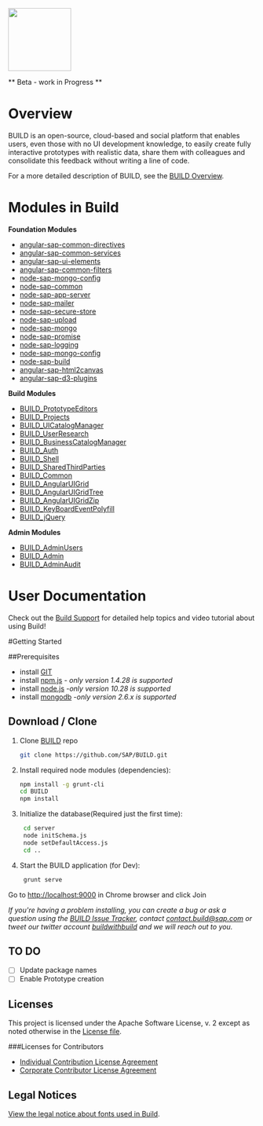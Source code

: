 <img src = "https://github.com/SAP/BUILD/blob/master/docs/images/BUILD_Logo_Light.png?raw=true" height="128"> 

** Beta - work in Progress **

# Overview 
BUILD  is an open-source, cloud-based and social platform that enables users, even those with no UI development knowledge, to easily create fully interactive prototypes with realistic data, share them with colleagues and consolidate this feedback without writing a line of code. 

For a more detailed description of BUILD, see the [BUILD Overview](https://github.com/SAP/BUILD/wiki/BUILD-Overview).

# Modules in Build
**Foundation Modules**
+ [angular-sap-common-directives](https://github.com/SAP/BUILD/tree/master/angular-sap-common-directives/README.md)
+ [angular-sap-common-services](https://github.com/SAP/BUILD/tree/master/angular-sap-common-services/README.md)
+ [angular-sap-ui-elements](https://github.com/SAP/BUILD/tree/master/angular-sap-ui-elements/README.md)
+ [angular-sap-common-filters](https://github.com/SAP/BUILD/tree/master/angular-sap-common-filters/README.md)
+ [node-sap-mongo-config](https://github.com/SAP/BUILD/tree/master/node-sap-mongo-config/README.md)
+ [node-sap-common](https://github.com/SAP/BUILD/tree/master/node-sap-common/README.md)
+ [node-sap-app-server](https://github.com/SAP/BUILD/tree/master/node-sap-app-server/README.md)
+ [node-sap-mailer](https://github.com/SAP/BUILD/tree/master/node-sap-mailer/README.md)
+ [node-sap-secure-store](https://github.com/SAP/BUILD/tree/master/node-sap-secure-store/README.md)
+ [node-sap-upload](https://github.com/SAP/BUILD/tree/master/node-sap-upload/README.md)
+ [node-sap-mongo](https://github.com/SAP/BUILD/tree/master/node-sap-mongo/README.md)
+ [node-sap-promise](https://github.com/SAP/BUILD/tree/master/node-sap-promise/README.md)
+ [node-sap-logging](https://github.com/SAP/BUILD/tree/master/node-sap-logging/README.md)
+ [node-sap-mongo-config](https://github.com/SAP/BUILD/tree/master/node-sap-mongo-config/README.md)
+ [node-sap-build](https://github.com/SAP/BUILD/tree/master/node-sap-build/README.md)
+ [angular-sap-html2canvas](https://github.com/SAP/BUILD/tree/master/angular-sap-html2canvas/README.md)
+ [angular-sap-d3-plugins](https://github.com/SAP/BUILD/tree/master/angular-sap-d3-plugins/README.md)

**Build Modules**
+ [BUILD_PrototypeEditors](https://github.com/SAP/BUILD/tree/master/BUILD_PrototypeEditors/README.md)
+ [BUILD_Projects](https://github.com/SAP/BUILD/tree/master/BUILD_Projects/README.md)
+ [BUILD_UICatalogManager](https://github.com/SAP/BUILD/tree/master/BUILD_UICatalogManager/README.md)
+ [BUILD_UserResearch](https://github.com/SAP/BUILD/tree/master/BUILD_UserResearch/README.md)
+ [BUILD_BusinessCatalogManager](https://github.com/SAP/BUILD/tree/master/BUILD_BusinessCatalogManager/README.md)
+ [BUILD_Auth](https://github.com/SAP/BUILD/tree/master/BUILD_Auth/README.md) 
+ [BUILD_Shell](https://github.com/SAP/BUILD/tree/master/BUILD_Shell/README.md)
+ [BUILD_SharedThirdParties](https://github.com/SAP/BUILD/tree/master/BUILD_SharedThirdParties/README.md)
+ [BUILD_Common](https://github.com/SAP/BUILD/tree/master/BUILD_Common/README.md)
+ [BUILD_AngularUIGrid](https://github.com/SAP/BUILD/tree/master/BUILD_AngularUIGrid/README.md)
+ [BUILD_AngularUIGridTree](https://github.com/SAP/BUILD/tree/master/BUILD_AngularUITree/README.md)
+ [BUILD_AngularUIGridZip](https://github.com/SAP/BUILD/tree/master/BUILD_AngularZip/README.md)
+ [BUILD_KeyBoardEventPolyfill](https://github.com/SAP/BUILD/tree/master/BUILD_KeyBoardEventPolyfill/README.md)
+ [BUILD_jQuery](https://github.com/SAP/BUILD/tree/master/BUILD_jQuery/README.md)

**Admin Modules**
+ [BUILD_AdminUsers](https://github.com/SAP/BUILD/tree/master/BUILD_AdminUsers/README.md)
+ [BUILD_Admin](https://github.com/SAP/BUILD/tree/master/BUILD_Admin/README.md)
+ [BUILD_AdminAudit](https://github.com/SAP/BUILD/tree/master/BUILD_AdminAudit/README.md)

# User Documentation
Check out the [Build Support](http://sap.github.io/BUILD_User_Assistance) for detailed help topics and video tutorial about using Build!

#Getting Started

##Prerequisites
- install [GIT](https://git-scm.com/downloads)
- install [npm.js](https://docs.npmjs.com/cli/install) - _*only version 1.4.28 is supported*_
- install [node.js](https://docs.npmjs.com/cli/install) -_*only version 10.28 is supported*_
- install [mongodb](https://www.mongodb.org/downloads#previous) -_*only version 2.6.x is supported*_

## Download / Clone

1. Clone [BUILD](https://github.com/SAP/BUILD) repo
    ```sh
    git clone https://github.com/SAP/BUILD.git
    ```

2. Install required node modules (dependencies):
    ```sh 
    npm install -g grunt-cli
    cd BUILD
    npm install
    ```
    
3. Initialize the database(Required just the first time):
   ```sh
    cd server
    node initSchema.js
    node setDefaultAccess.js
    cd ..
   ```
   
4. Start the BUILD application (for Dev):
    ```sh
     grunt serve
    ```

Go to [http://localhost:9000](http://localhost:9000) in Chrome browser and click Join

_If you're having a problem installing, you can create a bug or ask a question using the [BUILD Issue Tracker](https://github.com/SAP/BUILD/issues), contact contact.build@sap.com or tweet our twitter account [buildwithbuild](https://twitter.com/buildwithbuild) and we will reach out to you._ 

## TO DO 
- [ ] Update package names
- [ ] Enable Prototype creation

## Licenses

This project is licensed under the Apache Software License, v. 2 except as noted otherwise in the [License file](https://github.com/SAP/BUILD/blob/master/LICENSE.txt).

###Licenses for Contributors

+ [Individual Contribution License Agreement](https://github.com/SAP/BUILD/blob/master/docs/SAP%20License%20Agreements/SAP%2BIndividual%2BContributor%2BLicense%2BAgreement.pdf) 
+ [Corporate Contributor License Agreement](https://github.com/SAP/BUILD/blob/master/docs/SAP%20License%20Agreements/SAP%2BCorporate%2BContributor%2BLicense%2BAgreement.pdf) 

## Legal Notices

[View the legal notice about fonts used in Build](https://github.com/SAP/BUILD/wiki/Legal-Notice-About-Fonts).
